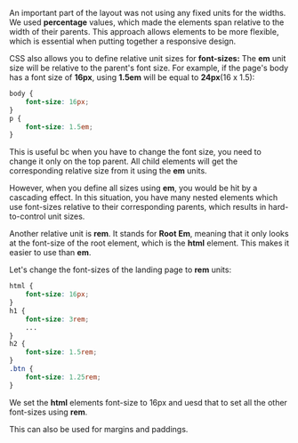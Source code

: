 An important part of the layout was not using any fixed units for the widths.
We used **percentage** values, which made the elements span relative to the width of their parents.
This approach allows elements to be more flexible, which is essential when putting together a responsive design.

CSS also allows you to define relative unit sizes for **font-sizes:**
The **em** unit size will be relative to the parent's font size.
For example, if the page's body has a font size of **16px**, using **1.5em** will be equal to **24px**(16 x 1.5):
```css
body {
	font-size: 16px;
}
p {
	font-size: 1.5em;
}
```

This is useful bc when you have to change the font size, you need to change it only on the top parent. All child elements will get the corresponding relative size from it using the **em** units.

However, when you define all sizes using **em**, you would be hit by a cascading effect. In this situation, you have many nested elements which use font-sizes relative to their corresponding parents, which results in hard-to-control unit sizes.

Another relative unit is **rem**. It stands for **Root Em**, meaning that it only looks at the font-size of the root element, which is the **html** element. This makes it easier to use than **em**.

Let's change the font-sizes of the landing page to **rem** units:
```css
html {
	font-size: 16px;
}
h1 {
	font-size: 3rem;
	...
}
h2 {
	font-size: 1.5rem;
}
.btn {
	font-size: 1.25rem;
}
```

We set the **html** elements font-size to 16px and uesd that to set all the other font-sizes using **rem**.

This can also be used for margins and paddings.